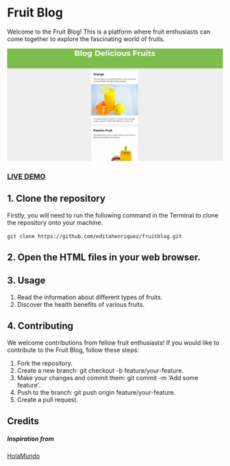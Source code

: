 # Fruit Blog

Welcome to the Fruit Blog!
This is a platform where fruit enthusiasts can come together to explore the fascinating world of fruits.

![Fruit Blog](fruitblog-screenshot.png?raw=true "Fruit Blog ")

### <a href="https://editahenriquez.github.io/fruitblog/">LIVE DEMO</a>

## 1. Clone the repository

Firstly, you will need to run the following command in the Terminal to clone the repository onto your machine.

```git clone https://github.com/editahenriquez/fruitblog.git```

## 2. Open the HTML files in your web browser.

## 3. Usage

1) Read the information about different types of fruits.
2) Discover the health benefits of various fruits.

## 4. Contributing

We welcome contributions from fellow fruit enthusiasts! If you would like to contribute to the Fruit Blog, follow these steps:

1) Fork the repository.
2) Create a new branch: git checkout -b feature/your-feature.
3) Make your changes and commit them: git commit -m 'Add some feature'.
4) Push to the branch: git push origin feature/your-feature.
5) Create a pull request.


## Credits

##### Inspiration from

<a href="https://www.youtube.com/watch?v=wZniZEbPAzk"> HolaMundo</a>
